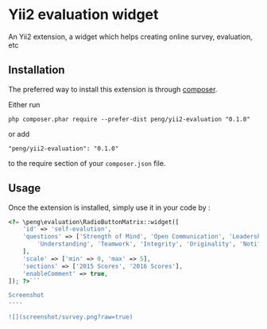 Yii2 evaluation widget
======================
An Yii2 extension, a widget which helps creating online survey, evaluation, etc

Installation
------------

The preferred way to install this extension is through [composer](http://getcomposer.org/download/).

Either run

```
php composer.phar require --prefer-dist peng/yii2-evaluation "0.1.0"
```

or add

```
"peng/yii2-evaluation": "0.1.0"
```

to the require section of your `composer.json` file.


Usage
-----

Once the extension is installed, simply use it in your code by  :

```php
<?= \peng\evaluation\RadioButtonMatrix::widget([
	'id' => 'self-evalution',
	'questions' => ['Strength of Mind', 'Open Communication', 'Leadership',
		'Understanding', 'Teamwork', 'Integrity', 'Originality', 'Notification',
	],
	'scale' => ['min' => 0, 'max' => 5],
	'sections' => ['2015 Scores', '2016 Scores'],
	'enableComment' => true,
]); ?>```

Screenshot
----

![](screenshot/survey.png?raw=true)
